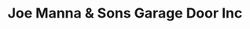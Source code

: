 ---
title: "Joe Manna & Sons Garage Door Inc"
url: /brooklyn/joe-manna-and-sons-garage-door-inc/
shop: doors
---